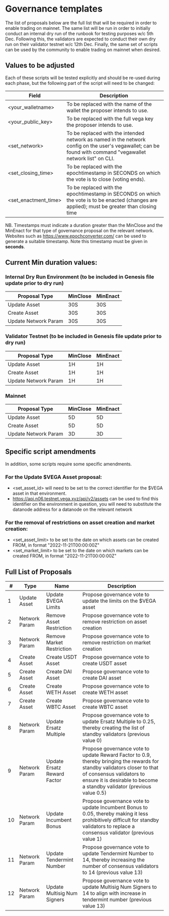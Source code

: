 # Governance templates

The list of proposals below are the full list that will be required in order to enable trading on mainnet.
The same list will be run in order to initially conduct an internal dry run of the runbook for testing purposes w/c 5th Dec.
Following this, the validators are expected to conduct their own dry run on their validator testnet w/c 12th Dec.
Finally, the same set of scripts can be used by the community to enable trading on mainnet when desired.

## Values to be adjusted
Each of these scripts will be tested explicitly and should be re-used during each phase, but the following part of the script will need to be changed:

| Field      | Description |
| ----------- | ----------- |
| <your_walletname>      | To be replaced with the name of the wallet the proposer intends to use.|
| <your_public_key>   | To be replaced with the full vega key the proposer intends to use.|
| <set_network> | To be replaced with the intended network as named in the network config on the user's vegawallet; can be found with command "vegawallet network list" on CLI. |
| <set_closing_time>|To be replaced with the epochtimestamp in SECONDS on which the vote is to close (voting ends).|
| <set_enactment_time>|To be replaced with the epochtimestamp in SECONDS on which the vote is to be enacted (changes are applied); must be greater than closing time|

NB. 
Timestamps must indicate a duration greater than the MinClose and the MinEnact for that type of governance proposal on the relevant network.
Websites such as https://www.epochconverter.com/ can be used to generate a suitable timestamp.  Note this timestamp must be given in **seconds**. 

## Current Min duration values:
  
### Internal Dry Run Environment (to be included in Genesis file update prior to dry run)
| Proposal Type      | MinClose |MinEnact |
| ----------- | ----------- |----------- |
| Update Asset      | 30S       |30S       |
| Create Asset   | 30S        |30S       |
| Update Network Param   | 30S        |30S       |

  
### Validator Testnet (to be included in Genesis file update prior to dry run)
| Proposal Type      | MinClose |MinEnact |
| ----------- | ----------- |----------- |
| Update Asset      | 1H       |1H       |
| Create Asset   | 1H        |1H       |
| Update Network Param   | 1H        |1H       |

### Mainnet
| Proposal Type      | MinClose |MinEnact |
| ----------- | ----------- |----------- |
| Update Asset      | 5D       |5D       |
| Create Asset   | 5D        |5D       |
| Update Network Param   | 3D        |3D       |
  
  
## Specific script amendments
In addition, some scripts require some specific amendments.

### For the Update $VEGA Asset proposal:

- <set_asset_id> will need to be set to the correct identifier for the $VEGA asset in that environment.
- https://api.n06.testnet.vega.xyz/api/v2/assets can be used to find this identifier on the environment in question, you will need to substitute the datanode address for a datanode on the relevant network
  
### For the removal of  restrictions on asset creation and market creation:

- <set_asset_limit> to be set to the date on which assets can be created FROM, in format "2022-11-21T00:00:00Z"
- <set_market_limit> to be set to the date on which markets can be created FROM, in format "2022-11-21T00:00:00Z"

## Full List of Proposals

  
  | #   | Type           | Name                        | Description |
  | --- | -------------- |---------------------------- |----------- |
  | 1   | Update Asset   |Update $VEGA Limits          |Propose governance vote to update the limits on the $VEGA asset|
  | 2   | Network Param  |Remove Asset Restriction     |Propose governance vote to remove restriction on asset creation       |
  | 3   | Network Param  |Remove Market Restriction    |Propose governance vote to remove restriction on market creation       |
  | 4   | Create Asset   |Create USDT Asset            |Propose governance vote to create USDT asset       |
  | 5   | Create Asset   |Create DAI Asset             |Propose governance vote to create DAI asset       |
  | 6   | Create Asset   |Create WETH Asset            |Propose governance vote to create WETH asset       |
  | 7   | Create Asset   |Create WBTC Asset            |Propose governance vote to create WBTC asset       |
  | 8   | Network Param  |Update Ersatz Multiple       |Propose governance vote to update Ersatz Multiple to 0.25, thereby creating the list of standby validators (previous value 0)       |
  | 9   | Network Param  |Update Ersatz Reward Factor  |Propose governance vote to update Reward Factor to 0.9, thereby bringing the rewards for standby validators closer to that of consensus validators to ensure it is desirable to become a standby validator (previous value 0.5)      |
  | 10  | Network Param  |Update Incumbent Bonus       |Propose governance vote to update Incumbent Bonus to 0.05, thereby making it less prohibitively difficult for standby validators to replace a consensus validator (previous value 1)      |
  | 11  | Network Param  |Update Tendermint Number     |Propose governance vote to update Tendermint Number to 14, thereby increasing the number of consensus validators to 14 (previous value 13)       |
  | 12  | Network Param  |Update Multisig Num Signers  |Propose governance vote to update Multisig Num Signers to 14 to align with increase in tendermint number (previous value 13)       |
  
  
